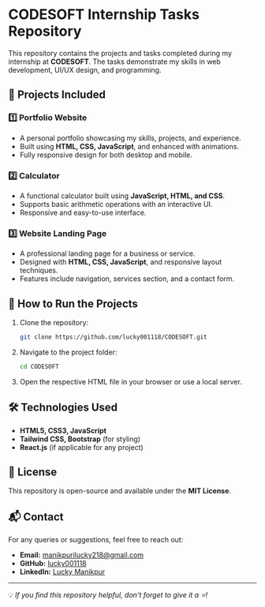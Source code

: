 # CODESOFT Internship Tasks Repository

This repository contains the projects and tasks completed during my internship at **CODESOFT**. The tasks demonstrate my skills in web development, UI/UX design, and programming. 

## 📌 Projects Included

### 1️⃣ **Portfolio Website**
- A personal portfolio showcasing my skills, projects, and experience.
- Built using **HTML, CSS, JavaScript**, and enhanced with animations.
- Fully responsive design for both desktop and mobile.

### 2️⃣ **Calculator**
- A functional calculator built using **JavaScript, HTML, and CSS**.
- Supports basic arithmetic operations with an interactive UI.
- Responsive and easy-to-use interface.

### 3️⃣ **Website Landing Page**
- A professional landing page for a business or service.
- Designed with **HTML, CSS, JavaScript**, and responsive layout techniques.
- Features include navigation, services section, and a contact form.

## 🚀 How to Run the Projects
1. Clone the repository:
   ```bash
   git clone https://github.com/lucky001118/CODESOFT.git
   ```
2. Navigate to the project folder:
   ```bash
   cd CODESOFT
   ```
3. Open the respective HTML file in your browser or use a local server.

## 🛠️ Technologies Used
- **HTML5, CSS3, JavaScript**
- **Tailwind CSS, Bootstrap** (for styling)
- **React.js** (if applicable for any project)

## 📜 License
This repository is open-source and available under the **MIT License**.

## 📬 Contact
For any queries or suggestions, feel free to reach out:
- **Email:** manikpurilucky218@gmail.com
- **GitHub:** [lucky001118](https://github.com/lucky001118)
- **LinkedIn:** [Lucky Manikpur](https://www.linkedin.com/in/lucky-manikpur)

---
💡 *If you find this repository helpful, don't forget to give it a ⭐!*
